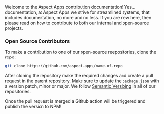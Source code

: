 Welcome to the Aspect Apps contribution documentation! Yes... documentation, at Aspect Apps we strive for streamlined systems, that includes documentation, no more and no less. If you are new here, then please read on how to contribute to both our internal and open-source projects.

### Open Source Contributors


To make a contribution to one of our open-source reepositories, clone the repo:

```sh
git clone https://github.com/aspect-apps/name-of-repo
```

After cloning the repository make the required changes and create a pull request in the parent repository. Make sure to update the `package.json` with a version patch, minor or major. We follow [Semantic Versioing](https://semver.org/) in all of our repositories.

Once the pull request is merged a Github action will be triggered and publish the version to NPM!
